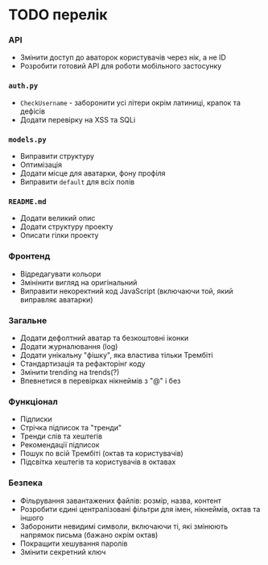 # TODO перелік
### API
- Змінити доступ до аваторок користувачів через нік, а не ID
- Розробити готовий API для роботи мобільного застосунку
### `auth.py`
- `CheckUsername` - заборонити усі літери окрім латиниці, крапок та дефісів
- Додати перевірку на XSS та SQLi
### `models.py`
- Виправити структуру
- Оптимізація
- Додати місце для аватарки, фону профіля
- Виправити `default` для всіх полів
### `README.md`
- Додати великий опис
- Додати структуру проекту
- Описати гілки проекту
### Фронтенд
- Відредагувати кольори
- Змінінити вигляд на оригінальний
- Виправити некоректний код JavaScript (включаючи той, який виправляє аватарки)
### Загальне
- Додати дефолтний аватар та безкоштовні іконки
- Додати журналювання (log)
- Додати унікальну "фішку", яка властива тільки Трембіті
- Стандартизація та рефакторінг коду
- Змінити trending на trends(?)
- Впевнетися в перевірках нікнеймів з "@" і без
### Функціонал
- Підписки
- Стрічка підписок та "тренди"
- Тренди слів та хештегів
- Рекомендації підписок
- Пошук по всій Трембіті (октав та користувачів)
- Підсвітка хештегів та користувачів в октавах
### Безпека
- Фільрування завантажених файлів: розмір, назва, контент
- Розробити єдині централізовані фільтри для імен, нікнеймів, октав та іншого
- Заборонити невидимі символи, включаючи ті, які змінюють напрямок письма (бажано окрім октав)
- Покращити хешування паролів
- Змінити секретний ключ
